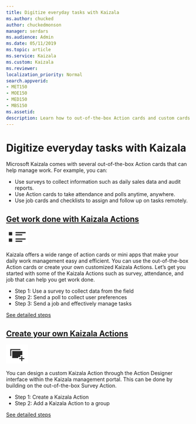```yaml
---
title: Digitize everyday tasks with Kaizala
ms.author: chucked
author: chuckedmonson
manager: serdars
ms.audience: Admin
ms.date: 05/11/2019
ms.topic: article
ms.service: Kaizala
ms.custom: Kaizala
ms.reviewer: 
localization_priority: Normal
search.appverid:
- MET150
- MOE150
- MED150
- MBS150
ms.assetid: 
description: Learn how to out-of-the-box Action cards and custom cards that can help manage work with Kaizala.
---
```


# Digitize everyday tasks with Kaizala

Microsoft Kaizala comes with several out-of-the-box Action cards that can help manage work. For example, you can:

- Use surveys to collect information such as daily sales data and audit reports.
- Use Action cards to take attendance and polls anytime, anywhere.
- Use job cards and checklists to assign and follow up on tasks remotely.

## **[Get work done with Kaizala Actions](use-kaizala-actions.md)**

[![Image of get work done icon](media/get-work-done-icon.png)](use-kaizala-actions.md)

Kaizala offers a wide range of action cards or mini apps that make your daily work management easy and efficient. You can use the out-of-the-box Action cards or create your own customized Kaizala Actions. Let’s get you started with some of the Kaizala Actions such as survey, attendance, and job that can help you get work done.

- Step 1: Use a survey to collect data from the field
- Step 2: Send a poll to collect user preferences
- Step 3: Send a job and effectively manage tasks

[See detailed steps](use-kaizala-actions.md)

## **[Create your own Kaizala Actions](create-custom-actions.md)**

[![Image of create actions icon](media/create-actions-icon.png)](create-custom-actions.md)

You can design a custom Kaizala Action through the Action Designer interface within the Kaizala management portal. This can be done by building on the out-of-the-box Survey Action.

- Step 1: Create a Kaizala Action
- Step 2: Add a Kaizala Action to a group

[See detailed steps](create-custom-actions.md)
